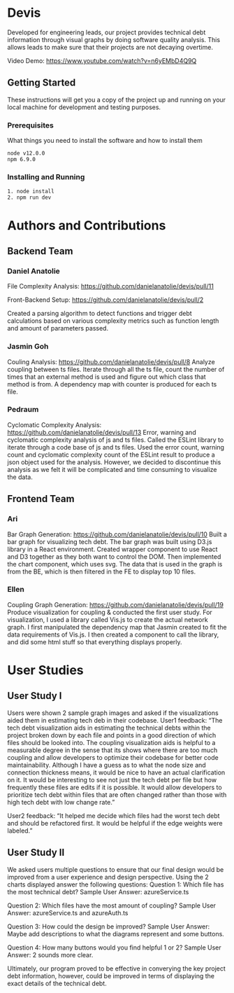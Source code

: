 # Devis

Developed for engineering leads, our project provides technical debt information through visual graphs by doing software quality analysis. This allows leads to make sure that their projects are not decaying overtime.

Video Demo: https://www.youtube.com/watch?v=n6yEMbD4Q9Q

## Getting Started

These instructions will get you a copy of the project up and running on your local machine for development and testing purposes.

### Prerequisites

What things you need to install the software and how to install them

```
node v12.0.0
npm 6.9.0
```

### Installing and Running
```
1. node install
2. npm run dev
```

# Authors and Contributions
## Backend Team
### Daniel Anatolie
File Complexity Analysis: https://github.com/danielanatolie/devis/pull/11

Front-Backend Setup: https://github.com/danielanatolie/devis/pull/2

Created a parsing algorithm to detect functions and trigger debt calculations based on various complexity metrics such as function length and amount of parameters passed.

### Jasmin Goh
Couling Analysis: https://github.com/danielanatolie/devis/pull/8
Analyze coupling between ts files. Iterate through all the ts file, count the number of times that an external method is used and figure out which class that method is from. A dependency map with counter is produced for each ts file. 

### Pedraum
Cyclomatic Complexity Analysis: https://github.com/danielanatolie/devis/pull/13
Error, warning and cyclomatic complexity analysis of js and ts files. Called the ESLint library to iterate through a code base of js and ts files. Used the error count, warning count and cyclomatic complexity count of the ESLint result 
to produce a json object used for the analysis. However, we decided to discontinue this analysis as we felt it will be complicated and time consuming to visualize the data.

## Frontend Team
### Ari
Bar Graph Generation: https://github.com/danielanatolie/devis/pull/10
Built a bar graph for visualizing tech debt. The bar graph was built using D3.js library in a React environment. Created wrapper component to use React and D3 together as they both want to control the DOM. Then implemented the chart component, which uses svg. The data that is  used in the graph is from the BE, which is then filtered in the FE to display top 10 files.

### Ellen
Coupling Graph Generation: https://github.com/danielanatolie/devis/pull/19
Produce visualization for coupling & conducted the first user study. For visualization, I used a library called Vis.js to create the actual network graph. I first manipulated the dependency map that Jasmin created to fit the data requirements of Vis.js. I then created a component to call the library, and did some html stuff so that everything displays properly. 

# User Studies
## User Study I
Users were shown 2 sample graph images and asked if the visualizations aided them in estimating tech deb in their codebase. 
User1 feedback:
“The tech debt visualization aids in estimating the technical debts within the project broken down by each file and points in a good direction of which files should be looked into. The coupling visualization aids is helpful to a measurable degree in the sense that its shows where there are too much coupling and allow developers to optimize their codebase for better code maintainability. Although I have a guess as to what the node size and connection thickness means, it would be nice to have an actual clarification on it. It would be interesting to see not just the tech debt per file but how frequently these files are edits if it is possible. It would allow developers to prioritize tech debt within files that are often changed rather than those with high tech debt with low change rate.”

User2 feedback:
“It helped me decide which files had the worst tech debt and should be refactored first. It would be helpful if the edge weights were labeled.”

## User Study II 
We asked users multiple questions to ensure that our final design would be improved from a user experience and design perspective.
Using the 2 charts displayed answer the following questions:
Question 1: Which file has the most technical debt?
Sample User Answer: azureService.ts

Question 2: Which files have the most amount of coupling?
Sample User Answer: azureService.ts and azureAuth.ts

Question 3: How could the design be improved?
Sample User Answer: Maybe add descriptions to what the diagrams represent and some buttons.

Question 4: How many buttons would you find helpful 1 or 2?
Sample User Answer: 2 sounds more clear.

Ultimately, our program proved to be effective in converying the key project debt information, however, could be improved
in terms of displaying the exact details of the technical debt.
